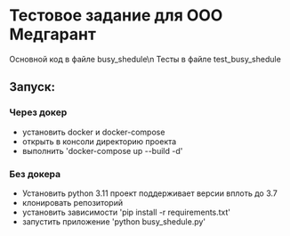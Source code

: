 # Тестовое задание для ООО Медгарант
Основной код в файле busy_shedule\n
Тесты в файле test_busy_shedule

## Запуск:
### Через докер

- установить docker и docker-compose
- открыть в консоли директорию проекта
- выполнить
  'docker-compose up --build -d'

### Без докера

- Установить python 3.11
   проект поддерживает версии вплоть до 3.7
- клонировать репозиторий
- установить зависимости
  'pip install -r requirements.txt'
- запустить приложение
  'python busy_shedule.py'
